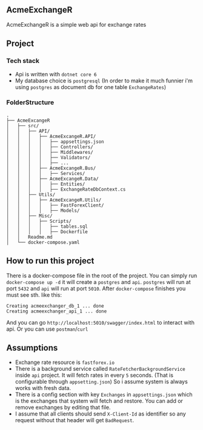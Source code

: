 ## AcmeExchangeR

AcmeExchangeR is a simple web api for exchange rates

## Project
### Tech stack
- Api is written with `dotnet core 6`
- My database choice is `postgresql` (In order to make it much funnier i'm using `postgres` as document db for one table `ExchangeRates`)

### FolderStructure
```
.
├── AcmeExcangeR
│   ├── src/    
│   │   ├── API/
│   │   │   ├── AcmeExcangeR.API/
│   │   │   │   ├── appsettings.json
│   │   │   │   ├── Controllers/
│   │   │   │   ├── Middlewares/
│   │   │   │   ├── Validators/
│   │   │   │   ├── ...
│   │   │   ├── AcmeExcangeR.Bus/
│   │   │   │   ├── Services/
│   │   │   ├── AcmeExcangeR.Data/
│   │   │   │   ├── Entities/
│   │   │   │   ├── ExchangeRateDbContext.cs
│   │   ├── Utils/
│   │   │   ├── AcmeExcangeR.Utils/
│   │   │   │   ├── FastForexClient/
│   │   │   │   ├── Models/
│   │   ├── Misc/
│   │   │   ├── Scripts/
│   │   │   │   ├── tables.sql
│   │   │   │   ├── Dockerfile
│   │   Readme.md
│   └── docker-compose.yaml
```

## How to run this project
There is a docker-compose file in the root of the project. You can simply run `docker-compose up -d`
it will create a `postgres` and `api`. `postgres` will run at port `5432` and `api` will run at port `5010`.
After `docker-compose` finishes you must see sth. like this:

```
Creating acmeexchanger_db_1 ... done
Creating acmeexchanger_api_1 ... done
```

And you can go `http://localhost:5010/swagger/index.html` to interact with api. Or you can use `postman`/`curl`


## Assumptions
- Exchange rate resource is `fastforex.io`
- There is a background service called `RateFetcherBackgroundService` inside `api` project. It will fetch rates in every `5` seconds. (That is configurable through `appsetting.json`) So i assume system is always works with fresh data. 
- There is a config section with key `Exchanges` in `appsettings.json` which is the exchanges that system will fetch and restore. You can add or remove exchanges by editing that file.
- I assume that all clients should send `X-Client-Id` as identifier so any request without that header will get `BadRequest`.